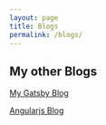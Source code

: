 ```yaml
---
layout: page
title: Blogs
permalink: /blogs/
---
```

## My other Blogs

[My Gatsby Blog](https://powerful-ravine-99502.herokuapp.com/)

[Angularjs Blog](http://yinkin.ziruoinc.com/)